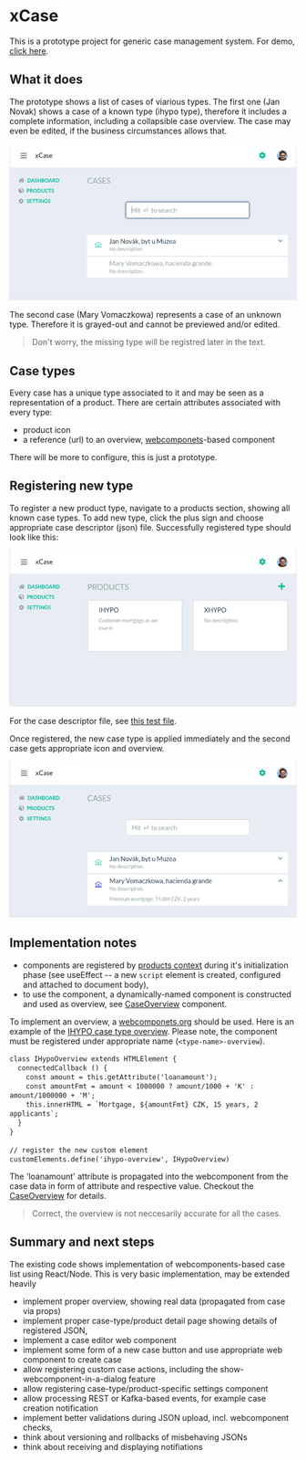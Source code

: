 # xCase

This is a prototype project for generic case management system. For demo, [click here](https://xcase-test.herokuapp.com).

## What it does

The prototype shows a list of cases of viarious types. The first one (Jan Novak) shows a case of a known type (ihypo type), therefore it includes a complete information, including a collapsible case overview. The case may even be edited, if the business circumstances allows that.

![overview of cases](doc/cases.png)

The second case (Mary Vomaczkowa) represents a case of an unknown type. Therefore it is grayed-out and cannot be previewed and/or edited.

> Don't worry, the missing type will be registred later in the text.

## Case types

Every case has a unique type associated to it and may be seen as a representation of a product. There are certain attributes associated with every type:

- product icon
- a reference (url) to an overview, [webcomponets](http://webcomponents.org)-based component

There will be more to configure, this is just a prototype.

## Registering new type

To register a new product type, navigate to a products section, showing all known case types. To add new type, click the plus sign and choose appropriate case descriptor (json) file. Successfully registered type should look like this:

![overview of cases](doc/products.png)

For the case descriptor file, see [this test file](server/test/product.json).

Once registered, the new case type is applied immediately and the second case gets appropriate icon and overview.

![overview of cases](doc/cases-reg.png)

## Implementation notes

- components are registered by [products context](client/ProductsContext.js) during it's initialization phase (see useEffect -- a new `script` element is created, configured and attached to document body),
- to use the component, a dynamically-named component is constructed and used as overview, see [CaseOverview](client/components/CaseOverview.js) component.

To implement an overview, a [webcomponets.org](http://webcomponents.org) should be used. Here is an example of the [IHYPO case type overview](client/static/ihypo-overview.js). Please note, the component must be registered under appropriate name (`<type-name>-overview`).

```
class IHypoOverview extends HTMLElement {
  connectedCallback () {
    const amount = this.getAttribute('loanamount');
    const amountFmt = amount < 1000000 ? amount/1000 + 'K' : amount/1000000 + 'M';
    this.innerHTML = `Mortgage, ${amountFmt} CZK, 15 years, 2 applicants`;
  }
}

// register the new custom element
customElements.define('ihypo-overview', IHypoOverview)
```

The 'loanamount' attribute is propagated into the webcomponent from the case data in form of attribute and respective value. Checkout the [CaseOverview](client/components/CaseOverview.js) for details.

> Correct, the overview is not neccesarily accurate for all the cases.

## Summary and next steps

The existing code shows implementation of webcomponents-based case list using React/Node. This is very basic implementation, may be extended heavily

- implement proper overview, showing real data (propagated from case via props)
- implement proper case-type/product detail page showing details of registered JSON,
- implement a case editor web component
- implement some form of a new case button and use appropriate web component to create case
- allow registering custom case actions, including the show-webcomponent-in-a-dialog feature
- allow registering case-type/product-specific settings component 
- allow processing REST or Kafka-based events, for example case creation notification
- implement better validations during JSON upload, incl. webcomponent checks,
- think about versioning and rollbacks of misbehaving JSONs
- think about receiving and displaying notifiations

